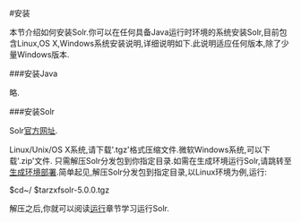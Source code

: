 #安装

本节介绍如何安装Solr.你可以在任何具备Java运行时环境的系统安装Solr,目前包含Linux,OS X,Windows系统安装说明,详细说明如下.此说明适应任何版本,除了少量Windows版本.

###安装Java

略.

###安装Solr

Solr[官方网址](http://lucene.apache.org/solr/).

Linux/Unix/OS X系统,请下载'.tgz'格式压缩文件.微软Windows系统,可以下载'.zip'文件.
只需解压Solr分发包到你指定目录.如需在生成环境运行Solr,请跳转至[生成环境部署](manage/production.md).简单起见,解压Solr分发包到指定目录,以Linux环境为例,运行:

$cd~/
$tarzxfsolr-5.0.0.tgz

解压之后,你就可以阅读[运行](running.md)章节学习运行Solr.